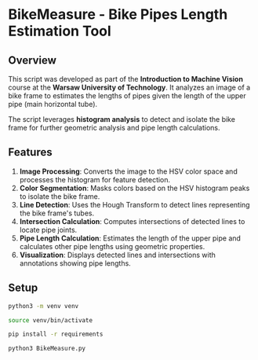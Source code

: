 # BikeMeasure - Bike Pipes Length Estimation Tool

## Overview

This script was developed as part of the **Introduction to Machine Vision** course at the **Warsaw University of
Technology**. It analyzes an image of a bike frame to estimates the lengths of pipes given the length of the upper pipe
(main horizontal tube).

The script leverages **histogram analysis** to detect and isolate the bike frame for further geometric analysis and pipe
length calculations.

## Features

1. **Image Processing**: Converts the image to the HSV color space and processes the histogram for feature detection.
2. **Color Segmentation**: Masks colors based on the HSV histogram peaks to isolate the bike frame.
3. **Line Detection**: Uses the Hough Transform to detect lines representing the bike frame's tubes.
4. **Intersection Calculation**: Computes intersections of detected lines to locate pipe joints.
5. **Pipe Length Calculation**: Estimates the length of the upper pipe and calculates other pipe lengths using geometric
   properties.
6. **Visualization**: Displays detected lines and intersections with annotations showing pipe lengths.

## Setup
```bash
python3 -m venv venv
```

```bash
source venv/bin/activate
```

```bash
pip install -r requirements
```

```bash
python3 BikeMeasure.py
```
